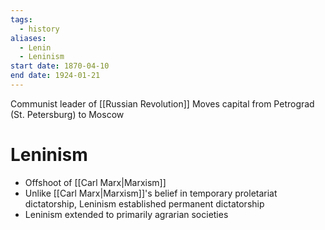 ```yaml
---
tags:
  - history
aliases:
  - Lenin
  - Leninism
start date: 1870-04-10
end date: 1924-01-21
---
```


Communist leader of [[Russian Revolution]]
Moves capital from Petrograd (St. Petersburg) to Moscow
# Leninism
- Offshoot of [[Carl Marx|Marxism]]
- Unlike [[Carl Marx|Marxism]]'s belief in temporary proletariat dictatorship, Leninism established permanent dictatorship
- Leninism extended to primarily agrarian societies